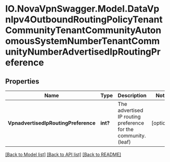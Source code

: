 # IO.NovaVpnSwagger.Model.DataVpnIpv4OutboundRoutingPolicyTenantCommunityTenantCommunityAutonomousSystemNumberTenantCommunityNumberAdvertisedIpRoutingPreference
## Properties

Name | Type | Description | Notes
------------ | ------------- | ------------- | -------------
**VpnadvertisedIpRoutingPreference** | **int?** | The advertised IP routing preference for the community. (leaf) | [optional] 

[[Back to Model list]](../README.md#documentation-for-models) [[Back to API list]](../README.md#documentation-for-api-endpoints) [[Back to README]](../README.md)

